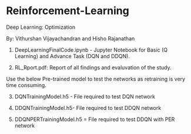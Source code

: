 # Reinforcement-Learning


Deep Learning: Optimization

By: Vithurshan Vijayachandran and Hisho Rajanathan <br />




1. DeepLearningFinalCode.ipynb - Jupyter Notebook for Basic (Q Learning) and Advance Task (DQN and DDQN).

2. RL_Rport.pdf: Report of all findings and evaluvation of the study.


Use the below Pre-trained model to test the networks as retraining is very time consuming.  

3. DQNTrainingModel.h5 - File required to test DQN network

4. DDQNTrainingModel.h5- File required to test DDQN network

5. DDQNPERTrainingModel.h5 = File required to test DDQN with PER network
